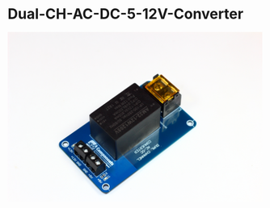 # Dual-CH-AC-DC-5-12V-Converter
<img src = "https://github.com/sbcshop/Dual-CH-AC-DC-5-12V-Converter/blob/main/images/img3.JPG" />
